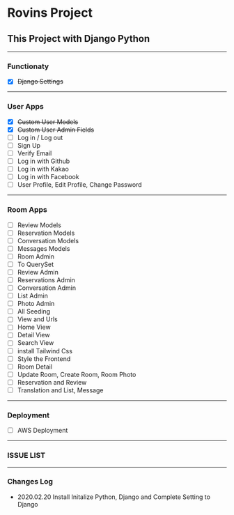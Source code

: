 # Rovins Project

## This Project with Django Python 

---

### Functionaty 

- [x] ~~Django Settings~~

---

### User Apps

- [x] ~~Custom User Models~~
- [x] ~~Custom User Admin Fields~~ 
- [ ] Log in / Log out
- [ ] Sign Up
- [ ] Verify Email
- [ ] Log in with Github
- [ ] Log in with Kakao
- [ ] Log in with Facebook
- [ ] User Profile, Edit Profile, Change Password

---

### Room Apps

- [ ] Review Models
- [ ] Reservation Models
- [ ] Conversation Models
- [ ] Messages Models
- [ ] Room Admin 
- [ ] To QuerySet
- [ ] Review Admin
- [ ] Reservations Admin
- [ ] Conversation Admin
- [ ] List Admin
- [ ] Photo Admin
- [ ] All Seeding
- [ ] View and Urls
- [ ] Home View
- [ ] Detail View
- [ ] Search View
- [ ] install Tailwind Css
- [ ] Style the Frontend
- [ ] Room Detail
- [ ] Update Room, Create Room, Room Photo
- [ ] Reservation and Review
- [ ] Translation and List, Message

---

### Deployment

- [ ] AWS Deployment

---

### ISSUE LIST 

---

### Changes Log

- 2020.02.20 Install Initalize Python, Django and Complete Setting to Django
